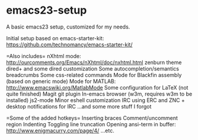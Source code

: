 emacs23-setup
=============

A basic emacs23 setup, customized for my needs.

Initial setup based on emacs-starter-kit: https://github.com/technomancy/emacs-starter-kit/

=Also includes=
nXhtml mode: http://ourcomments.org/Emacs/nXhtml/doc/nxhtml.html
zenburn theme
dired+ and some dired customization 
Some autocompletion/semantics
breadcrumbs
Some css-related commands
Mode for Blackfin assembly (based on generic mode)
Mode for MATLAB: http://www.emacswiki.org/MatlabMode
Some configuration for LaTeX (not quite finished)
Magit git plugin
In-emacs browser (w3m, requires w3m to be installed)
js2-mode
Minor eshell customization
IRC using ERC and ZNC + desktop notifications for IRC
...and some more stuff I forgot

=Some of the added hotkeys=
Inserting braces
Comment/uncomment region
Indenting
Toggling line truncation
Opening ansi-term in buffer: http://www.enigmacurry.com/page/4/
...etc.
